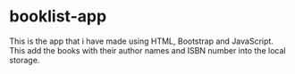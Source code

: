# booklist-app
This is the app that i have made using HTML, Bootstrap and JavaScript. This add the books with their author names and ISBN number into the local storage.
